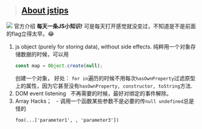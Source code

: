 > ## [About jstips](http://www.jstips.co/)
![](http://www.jstips.co/assets/images/jstips-animation.gif)
官方介绍 __每天一条JS小知识!__ 可是每天打开感觉就没变过，不知道是不是前面的flag立得太早。😂
1. js object (purely for storing data), without side effects.
   纯粹用一个对象存储数据的时候，可以用
   ```js
   const map = Object.create(null);
   ```
   创建一个对象，
   好处：
   `for in`遍历的时候不用每次`hasOwnProperty`过滤原型上的属性，因为它甚至没有`hasOwnProperty, constructor, toString`方法.
2. DOM event listening
   不再需要的时候，最好对绑定的事件解除。
3. Array Hacks；
   - 调用一个函数某些参数不是必要的传`null undefined`总是怪的
   ```
   foo(...['parameter1', , 'parameter3'])
   ```
